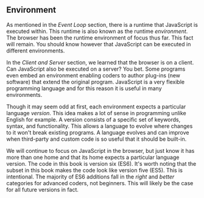 ## Environment

As mentioned in the *Event Loop* section, there is a runtime that JavaScript is executed within. This runtime is also known as the runtime *environment*. The browser has been the runtime environment of focus thus far. This fact will remain. You should know however that JavaScript can be executed in different environments.

In the *Client and Server* section, we learned that the browser is on a client. Can JavaScript also be executed on a server? You bet. Some programs even embed an environment enabling coders to author plug-ins (new software) that extend the original program. JavaScript is a very flexible programming language and for this reason it is useful in many environments.

Though it may seem odd at first, each environment expects a particular language *version*. This idea makes a lot of sense in programming unlike English for example. A version consists of a specific set of keywords, syntax, and functionality. This allows a language to evolve where changes to it won't break existing programs. A language evolves and can improve when third-party and custom code is so useful that it should be built-in.

We will continue to focus on JavaScript in the browser, but just know it has more than one home and that its home expects a particular language version. The code in this book is version six (ES6). It's worth noting that the subset in this book makes the code look like version five (ES5). This is intentional. The majority of ES6 additions fall in the *right* and *better* categories for advanced coders, not beginners. This will likely be the case for all future versions in fact.
